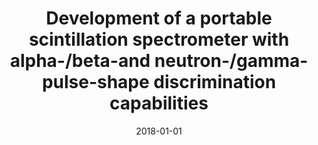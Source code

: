 ---
title: "Development of a portable scintillation spectrometer with alpha-/beta-and neutron-/gamma-pulse-shape discrimination capabilities"
collection: publications
section: conf_preceed
date: 2018-01-01
venue: '2018 IEEE Nuclear Science Symposium and Medical Imaging Conference Proceedings (NSS/MIC)'
authors: <b>K Mitev</b>, V. Jordanov, M. Hamel, Ch. Dutsov, S. Georgiev, P. Cassette
link: https://doi.org/10.1109/NSSMIC.2018.8824692
---